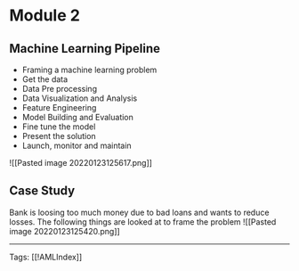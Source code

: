 # Module 2
## Machine Learning Pipeline
- Framing a machine learning problem
- Get the data
- Data Pre processing
- Data Visualization and Analysis
- Feature Engineering
- Model Building and Evaluation
- Fine tune the model
- Present the solution
- Launch, monitor and maintain

![[Pasted image 20220123125617.png]]

## Case Study
Bank is loosing too much money due to bad loans and wants to reduce losses. The following things are looked at to frame the problem
![[Pasted image 20220123125420.png]]



---
Tags: [[!AMLIndex]]
